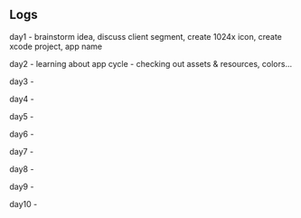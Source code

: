 ## Logs

day1 - brainstorm idea, discuss client segment, create 1024x icon, create xcode project, app name

day2 - learning about app cycle -  checking out assets & resources, colors...

day3 -

day4 -

day5 -

day6 -

day7 -

day8 -

day9 -

day10 -
